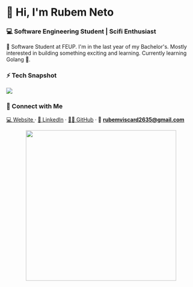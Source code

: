 <!-- Template from https://github.com/pr2tik1/pr2tik1 -->

# 👋 Hi, I'm Rubem Neto 
### 💻 Software Engineering Student | Scifi Enthusiast

🚀 Software Student at FEUP. I'm in the last year of my Bachelor's. Mostly interested in building something exciting and learning. Currently learning Golang 🥳.

### ⚡ Tech Snapshot

<p align="left">
    <img src="https://skillicons.dev/icons?i=c,cpp,haskell,golang,git,kotlin,flutter,dart,java,python,html,css,js,php,ts,react,nextjs,tailwind,docker" />
</p>

### 🤝 Connect with Me  
[💻 Website ](https://rubuy.me) · [💼 LinkedIn](https://www.linkedin.com/in/rubem-neto-62951122b/) · [🧑‍💻 GitHub](https://github.com/rubuy-74) · 📧 **rubemviscard2635@gmail.com**

<p align="center">
  <img src="https://github-readme-stats.vercel.app/api?username=rubuy-74&show_icons=true&theme=dark" width="400">
</p>

